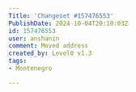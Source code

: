 ```yaml
---
Title: 'Changeset #157476553'
PublishDate: 2024-10-04T20:10:03Z
id: 157476553
user: anshanin
comment: Moved address
created_by: Level0 v1.3
tags:
- Montenegro

---
```

